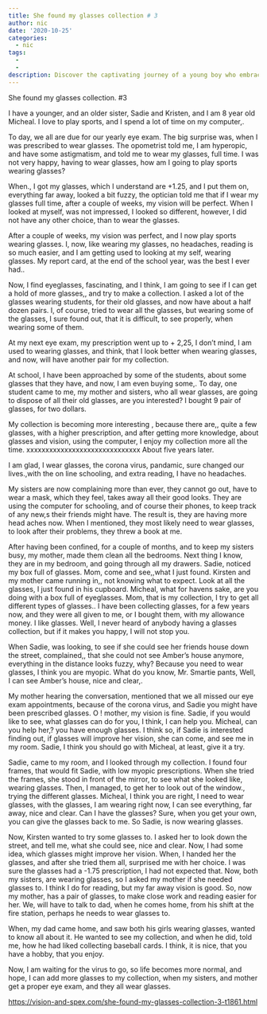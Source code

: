 ```yaml
---
title: She found my glasses collection # 3
author: nic
date: '2020-10-25'
categories:
  - nic
tags:
  - 
  - 
description: Discover the captivating journey of a young boy who embraces wearing glasses and starts a unique glasses collection.
---
```

She found my glasses collection. #3




I have a younger, and an older sister, Sadie and Kristen, and I am 8 year old Micheal.
I love to play sports, and I spend a lot of time on my computer,.


To day, we all are due for our yearly eye exam.
The big surprise was, when I was prescribed to wear glasses.
The opometrist told me, I am hyperopic, and have some astigmatism, and told me to wear my glasses, full time.
I was not very happy, having to wear glasses, how am I going to play sports wearing glasses?


When., I got my glasses, which I understand are +1.25, and I put them on, everything far away, looked a bit fuzzy, the optician told me that if I wear my glasses full time, after a couple of weeks, my vision will be perfect.
When I looked at myself, was not impressed, I looked so different, however, I did not have any other choice, than to wear the glasses.


After a couple of weeks, my vision was perfect, and I now play sports wearing glasses.
I, now, like wearing my glasses, no headaches, reading is so much easier, and I am getting used to looking at my self, wearing glasses.
My report card, at the end of the school year, was the best I ever had..


Now, I find eyeglasses, fascinating, and I think, I am going to see if I can get a hold of more glasses,, and try to make a collection.
I asked a lot of the glasses wearing students, for their old glasses, and now have about a half dozen pairs.
I, of course, tried to wear all the glasses, but wearing some of the glasses, I sure found out, that it is difficult, to see properly, when wearing some of them. 


At my next eye exam, my prescription went up to + 2,25, I don’t mind, I am used to wearing glasses, and think, that I look better when wearing glasses, and now, will have another pair for my collection.


At school, I have been approached by some of the students, about some glasses that they have, and now, I am even buying some,.
To day, one student came to me, my mother and sisters, who all wear glasses, are going to dispose of all their old glasses, are you interested? I bought 9 pair of glasses, for two dollars.


My collection is becoming more interesting , because there are,, quite a few glasses, with a higher prescription, and after getting more knowledge, about glasses and vision, using the computer, I enjoy my collection more all the time.
xxxxxxxxxxxxxxxxxxxxxxxxxxxxxx
About five years later.


I am glad, I wear glasses, the corona virus, pandamic, sure changed our lives.,with the on line schooling, and extra reading, I have no headaches.


My sisters are now complaining more than ever, they cannot go out, have to wear a mask, which they feel, takes away all their good looks.
They are using the computer for schooling, and of course their phones, to keep track of any new,s their friends might have.
The result is, they are having more head aches now.
When I mentioned, they most likely need to wear glasses, to look after their problems, they threw a book at me.


After having been confined, for a couple of months, and to keep my sisters busy, my mother, made them clean all the bedrooms.
Next thing I know, they are in my bedroom, and going through all my drawers.
Sadie, noticed my box full of glasses.
Mom, come and see,,what I just found.
Kirsten and my mother came running in,, not knowing what to expect.
Look at all the glasses, I just found in his cupboard.
Micheal, what for havens sake, are you doing with a box full of eyeglasses.
Mom, that is my collection, I try to get all different types of glasses..
I have been collecting glasses, for a few years now, and they were all given to me, or I bought them, with my allowance money.
I like glasses.
Well, I never heard of anybody having a glasses collection, but if it makes you happy, I will not stop you.


When Sadie, was looking, to see if she could see her friends house down the street, complained,, that she could not see Amber’s house anymore, everything in the distance looks fuzzy, why? 
Because you need to wear glasses, I think you are myopic.
What do you know, Mr. Smartie pants,
Well, I can see Amber’s house, nice and clear,.


My mother hearing the conversation, mentioned that we all missed our eye exam appointments, because of the corona virus, and Sadie you might have been prescribed glasses.
O ! mother, my vision is fine.
Sadie, if you would like to see, what glasses can do for you, I think, I can help you.
Micheal, can you help her,? you have enough glasses.
I think so, if Sadie is interested finding out, if glasses will improve her vision, she can come, and see me in my room.
Sadie, I think you should go with Micheal, at least, give it a try.


Sadie, came to my room, and I looked through my collection.
I found four frames, that would fit Sadie, with low myopic prescriptions.
When she tried the frames, she stood in front of the mirror, to see what she looked like, wearing glasses.
Then, I managed, to get her to look out of the window., trying the different glasses.
Micheal, I think you are right, I need to wear glasses, with the glasses, I am wearing right now, I can see everything, far away, nice and clear.
Can I have the glasses? Sure, when you get your own, you can give the glasses back to me.
So Sadie, is now wearing glasses.


Now, Kirsten wanted to try some glasses to.
I asked her to look down the street, and tell me, what she could see, nice and clear.
Now, I had some idea, which glasses might improve her vision.
When, I handed her the glasses, and after she tried them all, surprised me with her choice.
I was sure the glasses had a -1.75 prescription, I had not expected that.
Now, both my sisters, are wearing glasses, so I asked my mother if she needed glasses to.
I think I do for reading, but my far away vision is good.
So, now my mother, has a pair of glasses, to make close work and reading easier for her.
We, will have to talk to dad, when he comes home, from his shift at the fire station, perhaps he needs to wear glasses to.


When, my dad came home, and saw both his girls wearing glasses, wanted to know all about it.
He wanted to see my collection, and when he did, told me, how he had liked collecting baseball cards.
I think, it is nice, that you have a hobby, that you enjoy.


Now, I am waiting for the virus to go, so life becomes more normal, and hope, I can add more glasses to my collection, when my sisters, and mother get a proper eye exam, and they all wear glasses.

https://vision-and-spex.com/she-found-my-glasses-collection-3-t1861.html